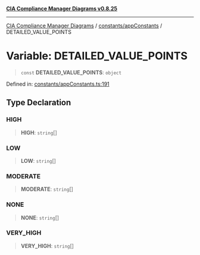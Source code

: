[**CIA Compliance Manager Diagrams v0.8.25**](../../../README.md)

***

[CIA Compliance Manager Diagrams](../../../modules.md) / [constants/appConstants](../README.md) / DETAILED\_VALUE\_POINTS

# Variable: DETAILED\_VALUE\_POINTS

> `const` **DETAILED\_VALUE\_POINTS**: `object`

Defined in: [constants/appConstants.ts:191](https://github.com/Hack23/cia-compliance-manager/blob/b7816746b3b7f5e02cb18303af9cc6696a8caef9/src/constants/appConstants.ts#L191)

## Type Declaration

### HIGH

> **HIGH**: `string`[]

### LOW

> **LOW**: `string`[]

### MODERATE

> **MODERATE**: `string`[]

### NONE

> **NONE**: `string`[]

### VERY\_HIGH

> **VERY\_HIGH**: `string`[]

